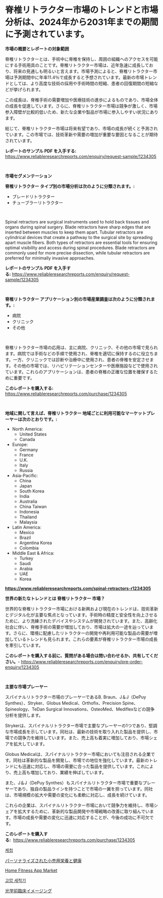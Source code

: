 <p><h1>脊椎リトラクター市場のトレンドと市場分析は、2024年から2031年までの期間に予測されています。</h1></p><p><strong>市場の概要とレポートの対象範囲</strong></p>
<p><p>脊椎リトラクターとは、手術中に脊椎を保持し、周囲の組織へのアクセスを可能にする手術用具のことです。脊椎リトラクター市場は、近年急速に成長しており、将来の見通しも明るいと言えます。市場予測によると、脊椎リトラクター市場は予測期間中に年率11.4％で成長すると予想されています。最新の市場トレンドとしては、より高度な技術の採用や手術時間の短縮、患者の回復期間の短縮などが挙げられます。</p><p>この成長は、脊椎手術の需要増加や医療技術の進歩によるものであり、市場全体の成長を促進しています。さらに、脊椎リトラクター市場は競争が激しく、市場参入障壁が比較的低いため、新たな企業や製品が市場に参入しやすい状況にあります。</p><p>総じて、脊椎リトラクター市場は将来有望であり、市場の成長が続くと予測されています。この市場では、技術革新や需要の増加が重要な要因となることが期待されています。</p></p>
<p><strong>レポートのサンプル PDF を入手する:</strong> <a href="https://www.reliableresearchreports.com/enquiry/request-sample/1234305">https://www.reliableresearchreports.com/enquiry/request-sample/1234305</a></p>
<p>&nbsp;</p>
<p><strong>市場セグメンテーション</strong></p>
<p><strong>脊椎リトラクター タイプ別の市場分析は次のように分類されます。:</strong></p>
<p><ul><li>ブレードリトラクター</li><li>チューブラーリトラクター</li></ul></p>
<p>&nbsp;</p>
<p><p>Spinal retractors are surgical instruments used to hold back tissues and organs during spinal surgery. Blade retractors have sharp edges that are inserted between muscles to keep them apart. Tubular retractors are cylindrical devices that create a pathway to the surgical site by spreading apart muscle fibers. Both types of retractors are essential tools for ensuring optimal visibility and access during spinal procedures. Blade retractors are commonly used for more precise dissection, while tubular retractors are preferred for minimally invasive approaches.</p></p>
<p><strong>レポートのサンプル PDF を入手する:</strong>&nbsp;<a href="https://www.reliableresearchreports.com/enquiry/request-sample/1234305">https://www.reliableresearchreports.com/enquiry/request-sample/1234305</a></p>
<p>&nbsp;</p>
<p><strong> 脊椎リトラクター アプリケーション別の市場産業調査は次のように分類されます。:</strong></p>
<p><ul><li>病院</li><li>クリニック</li><li>その他</li></ul></p>
<p>&nbsp;</p>
<p><p>脊椎リトラクター市場の応用は、主に病院、クリニック、その他の市場で見られます。病院では手術などの手順で使用され、脊椎を適切に保持するのに役立ちます。一方、クリニックでは診断や治療中に使用され、患者の脊椎を安定させます。その他の市場では、リハビリテーションセンターや医療施設などで使用されています。これらのアプリケーションは、患者の脊椎の正確な位置を確保するために重要です。</p></p>
<p><strong>このレポートを購入する:</strong>&nbsp; <a href="https://www.reliableresearchreports.com/purchase/1234305">https://www.reliableresearchreports.com/purchase/1234305</a></p>
<p>&nbsp;</p>
<p><strong>地域に関して言えば、脊椎リトラクター 地域ごとに利用可能なマーケットプレーヤーは次のとおりです。:</strong></p>
<p><ul>
    <li>
        North America:
        <ul>
            <li>United States</li>
            <li>Canada</li>
        </ul>
    </li>
    <li>
        Europe:
        <ul>
            <li>Germany</li>
            <li>France</li>
            <li>U.K.</li>
            <li>Italy</li>
            <li>Russia</li>
        </ul>
    </li>
    <li>
        Asia-Pacific:
        <ul>
            <li>China</li>
            <li>Japan</li>
            <li>South Korea</li>
            <li>India</li>
            <li>Australia</li>
            <li>China Taiwan</li>
            <li>Indonesia</li>
            <li>Thailand</li>
            <li>Malaysia</li>
        </ul>
    </li>
    <li>
        Latin America:
        <ul>
            <li>Mexico</li>
            <li>Brazil</li>
            <li>Argentina Korea</li>
            <li>Colombia</li>
        </ul>
    </li>
    <li>
        Middle East & Africa:
        <ul>
            <li>Turkey</li>
            <li>Saudi</li>
            <li>Arabia</li>
            <li>UAE</li>
            <li>Korea</li>
        </ul>
    </li>
    </ul></p>
<p><strong><a href="https://www.reliableresearchreports.com/spinal-retractors-r1234305">https://www.reliableresearchreports.com/spinal-retractors-r1234305</a></strong>&nbsp;</p>
<p><strong>世界の新たなトレンドとは 脊椎リトラクター 市場？</strong></p>
<p><p>世界的な脊椎リトラクター市場における新興および現在のトレンドは、技術革新とデジタル化が主要な焦点となっています。手術時の精度と安全性を向上させるために、より洗練されたデバイスやシステムが開発されています。また、高齢化社会に伴い、脊椎手術の需要が増加しており、市場は拡大の一途を辿っています。さらに、環境に配慮したリトラクターの開発や再利用可能な製品の需要が増加しているトレンドも見られます。これらの要素が脊椎リトラクター市場の成長を牽引しています。</p></p>
<p><strong>このレポートを購入する前に、質問がある場合は問い合わせるか、共有してください。</strong>- <a href="https://www.reliableresearchreports.com/enquiry/pre-order-enquiry/1234305">https://www.reliableresearchreports.com/enquiry/pre-order-enquiry/1234305</a></p>
<p>&nbsp;</p>
<p><strong>主要な市場プレーヤー</strong></p>
<p><p>スパイナルリトラクター市場のプレーヤーであるB. Braun、J＆J（DePuy Synthes）、Stryker、Globus Medical、Orthofix、Precision Spine、Spineology、TeDan Surgical Innovations、OsteoMed、Mediflexなどの競争分析を提供します。</p><p>Strykerは、スパイナルリトラクター市場で主要なプレーヤーの1つであり、堅調な市場成長を示しています。同社は、最新の技術を取り入れた製品を提供し、市場での競争力を維持しています。また、売上高も着実に増加しており、市場シェアを拡大しています。</p><p>Globus Medicalは、スパイナルリトラクター市場においても注目される企業です。同社は革新的な製品を開発し、市場での地位を強化しています。最新のトレンドにも迅速に対応し、市場の需要に合った製品を提供しています。これにより、売上高も増加しており、業績を伸ばしています。</p><p>また、J＆J（DePuy Synthes）もスパイナルリトラクター市場で重要なプレーヤーであり、独自の製品ラインを持つことで市場の一翼を担っています。同社は、市場規模の拡大や需要の変化にも柔軟に対応し、成長を続けています。</p><p>これらの企業は、スパイナルリトラクター市場において競争力を維持し、市場シェアを拡大するために、革新的な製品開発や市場戦略の改善に取り組んでいます。市場の成長や需要の変化に迅速に対応することが、今後の成功に不可欠です。</p></p>
<p><strong>このレポートを購入する:</strong>&nbsp;&nbsp;<a href="https://www.reliableresearchreports.com/purchase/1234305">https://www.reliableresearchreports.com/purchase/1234305</a></p>
<p><p><a href="https://medium.com/@bettietromp2023/%EC%BC%80%EC%B2%A9-%EC%8B%9C%EC%9E%A5-%EC%9C%A0%ED%98%95-%EC%9D%91%EC%9A%A9-%EB%B0%8F-%EC%A7%80%EB%A6%AC%EB%B3%84-%EC%A2%85%ED%95%A9-%ED%8F%89%EA%B0%80-ef2e71c862a3">케첩</a></p><p><a href="https://medium.com/@santosuigrtley997836/%E5%80%8B%E5%88%A5%E3%81%AB%E3%82%AB%E3%82%B9%E3%82%BF%E3%83%9E%E3%82%A4%E3%82%BA%E3%81%95%E3%82%8C%E3%81%9F%E5%B0%8F%E5%A3%B2%E6%A0%84%E9%A4%8A%E3%81%A8%E3%82%A6%E3%82%A7%E3%83%AB%E3%83%8D%E3%82%B9%E5%B8%82%E5%A0%B4%E3%81%AF-2031%E5%B9%B4%E3%81%BE%E3%81%A7%E3%81%AE%E5%B8%82%E5%A0%B4%E3%82%B7%E3%82%A7%E3%82%A2-%E8%A6%8F%E6%A8%A1-%E4%BA%88%E6%B8%AC%E3%81%AB%E7%84%A6%E7%82%B9%E3%82%92%E5%BD%93%E3%81%A6%E3%81%A6%E3%81%84%E3%81%BE%E3%81%99-926dbe294846">パーソナライズされた小売用栄養と健康</a></p><p><a href="https://github.com/Chiragrp22/Market-Research-Report-List-4/blob/main/home-fitness-app-market.md">Home Fitness App Market</a></p><p><a href="https://medium.com/@dinty11332244/%EC%95%95%EB%A0%A5-%EC%84%B8%EC%B2%99%EA%B8%B0-%EC%8B%9C%EC%9E%A5-%EC%84%B1%EA%B3%B5%EC%A0%81%EC%9D%B8-%EB%B9%84%EC%A6%88%EB%8B%88%EC%8A%A4-%EC%A0%84%EB%9E%B5%EC%9D%84-%EC%9C%84%ED%95%9C-%ED%95%B5%EC%8B%AC-2031%EB%85%84%EA%B9%8C%EC%A7%80%EC%9D%98-%EC%98%88%EC%B8%A1-747c8ba048a5">고압 세척기</a></p><p><a href="https://medium.com/@evans21bill/%E5%85%89%E5%AD%A6%E3%83%97%E3%83%AC%E3%82%AF%E3%83%AA%E3%83%8B%E3%82%AB%E3%83%AB%E3%82%A4%E3%83%A1%E3%83%BC%E3%82%B8%E3%83%B3%E3%82%B0%E5%B8%82%E5%A0%B4%E3%83%AC%E3%83%9D%E3%83%BC%E3%83%88%E3%81%AF-%E3%81%93%E3%81%AE%E5%B8%82%E5%A0%B4%E3%81%AE%E6%9C%80%E6%96%B0%E3%81%AE%E3%83%88%E3%83%AC%E3%83%B3%E3%83%89%E3%82%84%E6%88%90%E9%95%B7%E3%81%AE%E6%A9%9F%E4%BC%9A%E3%82%92%E6%98%8E%E3%82%89%E3%81%8B%E3%81%AB%E3%81%97%E3%81%A6%E3%81%84%E3%81%BE%E3%81%99-02152d74ad43">光学前臨床イメージング</a></p></p>